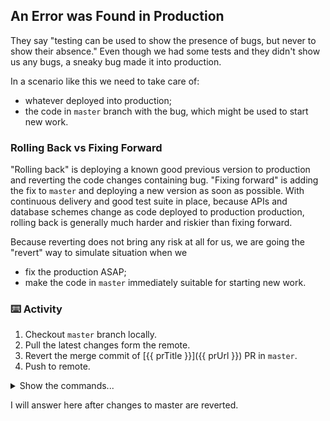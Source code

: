 ## An Error was Found in Production

They say "testing can be used to show the presence of bugs, but never to show their absence." Even though we had some tests and they didn't show us any bugs, a sneaky bug made it into production.

In a scenario like this we need to take care of:
  - whatever deployed into production;
  - the code in `master` branch with the bug, which might be used to start new work.

### Rolling Back vs Fixing Forward

"Rolling back" is deploying a known good previous version to production and reverting the code changes containing bug. "Fixing forward" is adding the fix to `master` and deploying a new version as soon as possible. With continuous delivery and good test suite in place, because APIs and database schemes change as code deployed to production production, rolling back is generally much harder and riskier than fixing forward. 

Because reverting does not bring any risk at all for us, we are going the "revert" way to simulate situation when we
- fix the production ASAP;
- make the code in `master` immediately suitable for starting new work.

### ⌨️ Activity

1. Checkout `master` branch locally.
1. Pull the latest changes form the remote.
1. Revert the merge commit of [{{ prTitle }}]({{ prUrl }}) PR in `master`.
1. Push to remote.

<details><summary>Show the commands...</summary>

```bash
# Checkout master branch locally.
git checkout master

# Pull the latest changes form the remote.
git pull

# Revert the merge commit of {{ prTitle }} PR in master.
# We are reverting merge commit, so we need to indicate which line we choose to remain
git show HEAD

# let's suppose, the previous master branch tip commit listed first by the previous command
git revert HEAD -m 1
# you can leave the standard commit message

# Push to remote.
git push
```
</details>

I will answer here after changes to master are reverted.
